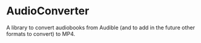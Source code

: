 # AudioConverter

A library to convert audiobooks from Audible (and to add in the future other formats to convert) to MP4.